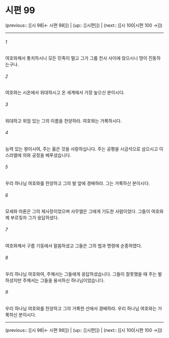 # 시편 99

(previous:: [[시 98|← 시편 98]]) | (up:: [[시편]]) | (next:: [[시 100|시편 100 →]])

***




###### 1 

여호와께서 통치하시니 모든 민족이 떨고 그가 그룹 천사 사이에 앉으시니 땅이 진동하는구나. 



###### 2 

여호와는 시온에서 위대하시고 온 세계에서 가장 높으신 분이시다. 



###### 3 

위대하고 위엄 있는 그의 이름을 찬양하라. 여호와는 거룩하시다. 



###### 4 

능력 있는 왕이시여, 주는 옳은 것을 사랑하십니다. 주는 공평을 시금석으로 삼으시고 이스라엘에 의와 공정을 베푸셨습니다. 



###### 5 

우리 하나님 여호와를 찬양하고 그의 발 앞에 경배하라. 그는 거룩하신 분이시다. 



###### 6 

모세와 아론은 그의 제사장이었으며 사무엘은 그에게 기도한 사람이었다. 그들이 여호와께 부르짖자 그가 응답하셨다. 



###### 7 

여호와께서 구름 기둥에서 말씀하셨고 그들은 그의 법과 명령에 순종하였다. 



###### 8 

우리 하나님 여호와여, 주께서는 그들에게 응답하셨습니다. 그들이 잘못했을 때 주는 벌하셨지만 주께서는 그들을 용서하신 하나님이었습니다. 



###### 9 

우리 하나님 여호와를 찬양하고 그의 거룩한 산에서 경배하라. 우리 하나님 여호와는 거룩하신 분이시다.

***

(previous:: [[시 98|← 시편 98]]) | (up:: [[시편]]) | (next:: [[시 100|시편 100 →]])

